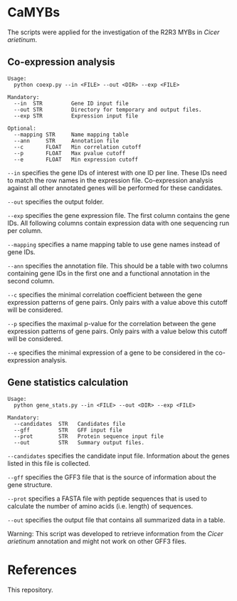 # CaMYBs
The scripts were applied for the investigation of the R2R3 MYBs in _Cicer arietinum_.

## Co-expression analysis

```
Usage:
  python coexp.py --in <FILE> --out <DIR> --exp <FILE>

Mandatory:
  --in  STR         Gene ID input file
  --out STR         Directory for temporary and output files.
  --exp STR         Expression input file
		
Optional:
  --mapping STR     Name mapping table
  --ann     STR     Annotation file
  --c       FLOAT   Min correlation cutoff
  --p       FLOAT   Max pvalue cutoff
  --e       FLOAT   Min expression cutoff
```



`--in` specifies the gene IDs of interest with one ID per line. These IDs need to match the row names in the expression file. Co-expression analysis against all other annotated genes will be performed for these candidates.

`--out` specifies the output folder.

`--exp` specifies the gene expression file. The first column contains the gene IDs. All following columns contain expression data with one sequencing run per column.

`--mapping` specifies a name mapping table to use gene names instead of gene IDs.

`--ann` specifies the annotation file. This should be a table with two columns containing gene IDs in the first one and a functional annotation in the second column.

`--c` specifies the minimal correlation coefficient between the gene expression patterns of gene pairs. Only pairs with a value above this cutoff will be considered.

`--p` specifies the maximal p-value for the correlation between the gene expression patterns of gene pairs. Only pairs with a value below this cutoff will be considered.

`--e` specifies the minimal expression of a gene to be considered in the co-expression analysis.



## Gene statistics calculation


```
Usage:
  python gene_stats.py --in <FILE> --out <DIR> --exp <FILE>

Mandatory:
  --candidates  STR   Candidates file
  --gff         STR   GFF input file
  --prot        STR   Protein sequence input file
  --out         STR   Summary output files.
```


`--candidates` specifies the candidate input file. Information about the genes listed in this file is collected.

`--gff` specifies the GFF3 file that is the source of information about the gene structure.

`--prot` specifies a FASTA file with peptide sequences that is used to calculate the number of amino acids (i.e. length) of sequences.

`--out` specifies the output file that contains all summarized data in a table.

Warning: This script was developed to retrieve information from the _Cicer arietinum_ annotation and might not work on other GFF3 files.



# References

This repository.
